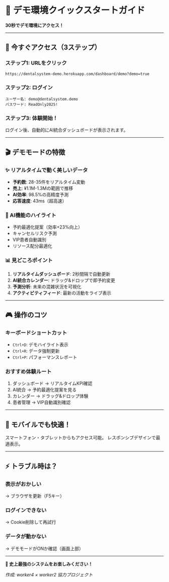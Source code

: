 # 🚀 デモ環境クイックスタートガイド

**30秒でデモ環境にアクセス！**

---

## 🎯 今すぐアクセス（3ステップ）

### ステップ1: URLをクリック
```
https://dentalsystem-demo.herokuapp.com/dashboard/demo?demo=true
```

### ステップ2: ログイン
```
ユーザー名: demo@dentalsystem.demo
パスワード: ReadOnly2025!
```

### ステップ3: 体験開始！
ログイン後、自動的にAI統合ダッシュボードが表示されます。

---

## 🎬 デモモードの特徴

### ✨ リアルタイムで動く美しいデータ
- **予約数**: 28-35件をリアルタイム変動
- **売上**: ¥1.1M-1.3Mの範囲で推移
- **AI効率**: 98.5%の高精度予測
- **応答速度**: 43ms（超高速）

### 🤖 AI機能のハイライト
- 予約最適化提案（効率+23%向上）
- キャンセルリスク予測
- VIP患者自動識別
- リソース配分最適化

### 📊 見どころポイント
1. **リアルタイムダッシュボード**: 2秒間隔で自動更新
2. **AI統合カレンダー**: ドラッグ&ドロップで即予約変更
3. **予測分析**: 未来の混雑状況を可視化
4. **アクティビティフィード**: 最新の活動をライブ表示

---

## 🎮 操作のコツ

### キーボードショートカット
- `Ctrl+D`: デモハイライト表示
- `Ctrl+R`: データ強制更新
- `Ctrl+P`: パフォーマンスレポート

### おすすめ体験ルート
1. ダッシュボード → リアルタイムKPI確認
2. AI統合 → 予約最適化提案を見る
3. カレンダー → ドラッグ&ドロップ体験
4. 患者管理 → VIP自動識別確認

---

## 📱 モバイルでも快適！

スマートフォン・タブレットからもアクセス可能。
レスポンシブデザインで最適表示。

---

## ⚡ トラブル時は？

### 表示がおかしい
→ ブラウザを更新（F5キー）

### ログインできない
→ Cookie削除して再試行

### データが動かない
→ デモモードがONか確認（画面上部）

---

**🎊 史上最強のシステムをお楽しみください！**

*作成: worker4 × worker2 協力プロジェクト*